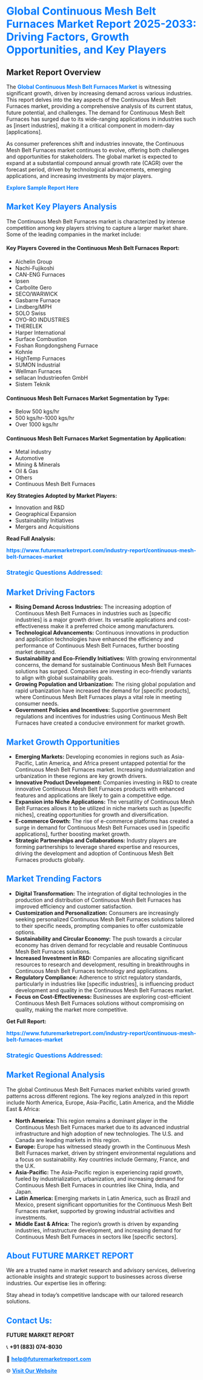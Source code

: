 <h1 style="color: #007BFF;">Global Continuous Mesh Belt Furnaces Market Report 2025-2033: Driving Factors, Growth Opportunities, and Key Players</h1>

<section id="overview">
<h2>Market Report Overview</h2>
<p>The <a href="https://www.futuremarketreport.com/industry-report/continuous-mesh-belt-furnaces-market" style="color: #007BFF; text-decoration: none;"><strong>Global Continuous Mesh Belt Furnaces Market</strong></a> is witnessing significant growth, driven by increasing demand across various industries. This report delves into the key aspects of the Continuous Mesh Belt Furnaces market, providing a comprehensive analysis of its current status, future potential, and challenges. The demand for Continuous Mesh Belt Furnaces has surged due to its wide-ranging applications in industries such as [insert industries], making it a critical component in modern-day [applications].</p>
<p>As consumer preferences shift and industries innovate, the Continuous Mesh Belt Furnaces market continues to evolve, offering both challenges and opportunities for stakeholders. The global market is expected to expand at a substantial compound annual growth rate (CAGR) over the forecast period, driven by technological advancements, emerging applications, and increasing investments by major players.</p>
</section>

<section id="overview">
<p><a href="https://www.futuremarketreport.com/request-sample/reportId=128449" style="color: #007BFF; text-decoration: none;"><strong>Explore Sample Report Here</strong></a></p>
</section>

<section id="key-players">
<h2 style="color: #007BFF;">Market Key Players Analysis</h2>
<p>The Continuous Mesh Belt Furnaces market is characterized by intense competition among key players striving to capture a larger market share. Some of the leading companies in the market include:</p>
<h4>Key Players Covered in the Continuous Mesh Belt Furnaces Report:</h4>
<ul><li>Aichelin Group</li><li>Nachi-Fujikoshi</li><li>CAN-ENG Furnaces</li><li>Ipsen</li><li>Carbolite Gero</li><li>SECO/WARWICK</li><li>Gasbarre Furnace</li><li>Lindberg/MPH</li><li>SOLO Swiss</li><li>OYO-RO INDUSTRIES</li><li>THERELEK</li><li>Harper International</li><li>Surface Combustion</li><li>Foshan Rongdongsheng Furnace</li><li>Kohnle</li><li>HighTemp Furnaces</li><li>SUMON Industrial</li><li>Wellman Furnaces</li><li>sellacan Industrieofen GmbH</li><li>Sistem Teknik</li></ul>
<h4>Continuous Mesh Belt Furnaces Market Segmentation by Type:</h4>
<ul><li>Below 500 kgs/hr</li><li>500 kgs/hr-1000 kgs/hr</li><li>Over 1000 kgs/hr</li></ul>

<h4>Continuous Mesh Belt Furnaces Market Segmentation by Application:</h4>
<ul><li>Metal industry</li><li>Automotive</li><li>Mining &amp; Minerals</li><li>Oil &amp; Gas</li><li>Others</li><li>Continuous Mesh Belt Furnaces</li></ul>
<p><strong>Key Strategies Adopted by Market Players:</strong></p>
<ul>
<li>Innovation and R&D</li>
<li>Geographical Expansion</li>
<li>Sustainability Initiatives</li>
<li>Mergers and Acquisitions</li>
</ul>
</section>

<section>
<p><strong>Read Full Analysis: </strong></p><a href="https://www.futuremarketreport.com/industry-report/continuous-mesh-belt-furnaces-market" style="color: #007BFF; text-decoration: none;"><strong>https://www.futuremarketreport.com/industry-report/continuous-mesh-belt-furnaces-market</strong></a>
<h3 style="color: #007BFF;">Strategic Questions Addressed:</h3>
</section>

<section id="driving-factors">
<h2 style="color: #007BFF;">Market Driving Factors</h2>
<ul>
<li><strong>Rising Demand Across Industries:</strong> The increasing adoption of Continuous Mesh Belt Furnaces in industries such as [specific industries] is a major growth driver. Its versatile applications and cost-effectiveness make it a preferred choice among manufacturers.</li>
<li><strong>Technological Advancements:</strong> Continuous innovations in production and application technologies have enhanced the efficiency and performance of Continuous Mesh Belt Furnaces, further boosting market demand.</li>
<li><strong>Sustainability and Eco-Friendly Initiatives:</strong> With growing environmental concerns, the demand for sustainable Continuous Mesh Belt Furnaces solutions has surged. Companies are investing in eco-friendly variants to align with global sustainability goals.</li>
<li><strong>Growing Population and Urbanization:</strong> The rising global population and rapid urbanization have increased the demand for [specific products], where Continuous Mesh Belt Furnaces plays a vital role in meeting consumer needs.</li>
<li><strong>Government Policies and Incentives:</strong> Supportive government regulations and incentives for industries using Continuous Mesh Belt Furnaces have created a conducive environment for market growth.</li>
</ul>
</section>

<section id="growth-opportunities">
<h2 style="color: #007BFF;">Market Growth Opportunities</h2>
<ul>
<li><strong>Emerging Markets:</strong> Developing economies in regions such as Asia-Pacific, Latin America, and Africa present untapped potential for the Continuous Mesh Belt Furnaces market. Increasing industrialization and urbanization in these regions are key growth drivers.</li>
<li><strong>Innovative Product Development:</strong> Companies investing in R&D to create innovative Continuous Mesh Belt Furnaces products with enhanced features and applications are likely to gain a competitive edge.</li>
<li><strong>Expansion into Niche Applications:</strong> The versatility of Continuous Mesh Belt Furnaces allows it to be utilized in niche markets such as [specific niches], creating opportunities for growth and diversification.</li>
<li><strong>E-commerce Growth:</strong> The rise of e-commerce platforms has created a surge in demand for Continuous Mesh Belt Furnaces used in [specific applications], further boosting market growth.</li>
<li><strong>Strategic Partnerships and Collaborations:</strong> Industry players are forming partnerships to leverage shared expertise and resources, driving the development and adoption of Continuous Mesh Belt Furnaces products globally.</li>
</ul>
</section>

<section id="trending-factors">
<h2 style="color: #007BFF;">Market Trending Factors</h2>
<ul>
<li><strong>Digital Transformation:</strong> The integration of digital technologies in the production and distribution of Continuous Mesh Belt Furnaces has improved efficiency and customer satisfaction.</li>
<li><strong>Customization and Personalization:</strong> Consumers are increasingly seeking personalized Continuous Mesh Belt Furnaces solutions tailored to their specific needs, prompting companies to offer customizable options.</li>
<li><strong>Sustainability and Circular Economy:</strong> The push towards a circular economy has driven demand for recyclable and reusable Continuous Mesh Belt Furnaces solutions.</li>
<li><strong>Increased Investment in R&D:</strong> Companies are allocating significant resources to research and development, resulting in breakthroughs in Continuous Mesh Belt Furnaces technology and applications.</li>
<li><strong>Regulatory Compliance:</strong> Adherence to strict regulatory standards, particularly in industries like [specific industries], is influencing product development and quality in the Continuous Mesh Belt Furnaces market.</li>
<li><strong>Focus on Cost-Effectiveness:</strong> Businesses are exploring cost-efficient Continuous Mesh Belt Furnaces solutions without compromising on quality, making the market more competitive.</li>
</ul>
</section>

<section>
<p><strong>Get Full Report: </strong></p><a href="https://www.futuremarketreport.com/industry-report/continuous-mesh-belt-furnaces-market" style="color: #007BFF; text-decoration: none;"><strong>https://www.futuremarketreport.com/industry-report/continuous-mesh-belt-furnaces-market</strong></a>
<h3 style="color: #007BFF;">Strategic Questions Addressed:</h3>
</section>


<section id="regional-analysis">
<h2 style="color: #007BFF;">Market Regional Analysis</h2>
<p>The global Continuous Mesh Belt Furnaces market exhibits varied growth patterns across different regions. The key regions analyzed in this report include North America, Europe, Asia-Pacific, Latin America, and the Middle East & Africa:</p>
<ul>
<li><strong>North America:</strong> This region remains a dominant player in the Continuous Mesh Belt Furnaces market due to its advanced industrial infrastructure and high adoption of new technologies. The U.S. and Canada are leading markets in this region.</li>
<li><strong>Europe:</strong> Europe has witnessed steady growth in the Continuous Mesh Belt Furnaces market, driven by stringent environmental regulations and a focus on sustainability. Key countries include Germany, France, and the U.K.</li>
<li><strong>Asia-Pacific:</strong> The Asia-Pacific region is experiencing rapid growth, fueled by industrialization, urbanization, and increasing demand for Continuous Mesh Belt Furnaces in countries like China, India, and Japan.</li>
<li><strong>Latin America:</strong> Emerging markets in Latin America, such as Brazil and Mexico, present significant opportunities for the Continuous Mesh Belt Furnaces market, supported by growing industrial activities and investments.</li>
<li><strong>Middle East & Africa:</strong> The region’s growth is driven by expanding industries, infrastructure development, and increasing demand for Continuous Mesh Belt Furnaces in sectors like [specific sectors].</li>
</ul>
</section>

<footer>
<h2 style="color: #007BFF;">About FUTURE MARKET REPORT</h2>
<p>We are a trusted name in market research and advisory services, delivering actionable insights and strategic support to businesses across diverse industries. Our expertise lies in offering:</p>

<p>Stay ahead in today’s competitive landscape with our tailored research solutions.</p>

<h2 style="color: #007BFF;">Contact Us:</h2>
<p><strong>FUTURE MARKET REPORT</strong></p>
<p>📞 <strong>+91 (883) 074-8030</strong></p>
<p>📧 <strong><a href="mailto:help@futuremarketreport.com" style="color: #007BFF;">help@futuremarketreport.com</a></strong></p>
<p>🌐 <strong><a href="https://www.futuremarketreport.com/" style="color: #007BFF;">Visit Our Website</a></strong></p>
</footer>